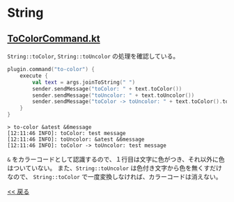 # String

## [ToColorCommand.kt](src/main/kotlin/com/github/syari/spigot/api/sample/string/ToColorCommand.kt)
`String::toColor`, `String::toUncolor` の処理を確認している。

```kotlin
plugin.command("to-color") {
    execute {
        val text = args.joinToString(" ")
        sender.sendMessage("toColor: " + text.toColor())
        sender.sendMessage("toUncolor: " + text.toUncolor())
        sender.sendMessage("toColor -> toUncolor: " + text.toColor().toUncolor())
    }
}
```

```
> to-color &atest &6message
[12:11:46 INFO]: toColor: test message
[12:11:46 INFO]: toUncolor: &atest &6message
[12:11:46 INFO]: toColor -> toUncolor: test message
```

`&` をカラーコードとして認識するので、１行目は文字に色がつき、それ以外に色はついていない。
また、`String::toUncolor` は色付き文字から色を無くすだけなので、
`String::toColor` で一度変換しなければ、カラーコードは消えない。

[<< 戻る](../README.md)